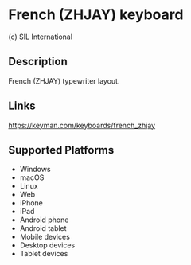French (ZHJAY) keyboard
==============

(c) SIL International



Description
-----------

French (ZHJAY) typewriter layout. 

Links
-----
https://keyman.com/keyboards/french_zhjay

Supported Platforms
-------------------
 * Windows
 * macOS
 * Linux
 * Web
 * iPhone
 * iPad
 * Android phone
 * Android tablet
 * Mobile devices
 * Desktop devices
 * Tablet devices

